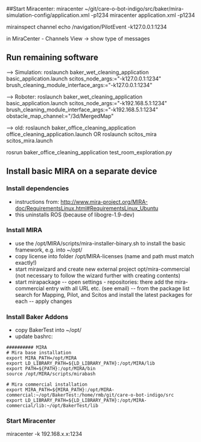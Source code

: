 ##Start Miracenter:
miracenter ~/git/care-o-bot-indigo/src/baker/mira-simulation-config/application.xml -p1234
miracenter application.xml -p1234


mirainspect channel echo /navigation/PilotEvent -k127.0.0.1:1234

in MiraCenter - Channels View -> show type of messages


## Run remaining software
--> Simulation:
roslaunch baker_wet_cleaning_application basic_application.launch scitos_node_args:="-k127.0.0.1:1234" brush_cleaning_module_interface_args:="-k127.0.0.1:1234"

--> Roboter:
roslaunch baker_wet_cleaning_application basic_application.launch scitos_node_args:="-k192.168.5.1:1234" brush_cleaning_module_interface_args:="-k192.168.5.1:1234" obstacle_map_channel:="/3d/MergedMap"

--> old:
roslaunch baker_office_cleaning_application office_cleaning_application.launch
OR
roslaunch scitos_mira scitos_mira.launch

rosrun baker_office_cleaning_application test_room_exploration.py


## Install basic MIRA on a separate device
### Install dependencies
- instructions from: http://www.mira-project.org/MIRA-doc/RequirementsLinux.html#RequirementsLinux_Ubuntu
- this uninstalls ROS (because of libogre-1.9-dev)

### Install MIRA
- use the /opt/MIRA/scripts/mira-installer-binary.sh to install the basic framework, e.g. into ~/opt/
- copy license into folder /opt/MIRA-licenses (name and path must match exactly!)
- start mirawizard and create new external project opt/mira-commercial (not necessary to follow the wizard further with creating contents)
- start mirapackage
-- open settings - repositories: there add the mira-commercial entry with all URL etc. (see email)
-- from the package list search for Mapping, Pilot, and Scitos and install the latest packages for each
-- apply changes

### Install Baker Addons
- copy BakerTest into ~/opt/
- update bashrc:
```
########## MIRA
# Mira base installation
export MIRA_PATH=/opt/MIRA
export LD_LIBRARY_PATH=${LD_LIBRARY_PATH}:/opt/MIRA/lib
export PATH=${PATH}:/opt/MIRA/bin
source /opt/MIRA/scripts/mirabash

# Mira commercial installation
export MIRA_PATH=${MIRA_PATH}:/opt/MIRA-commercial:~/opt/BakerTest:/home/rmb/git/care-o-bot-indigo/src
export LD_LIBRARY_PATH=${LD_LIBRARY_PATH}:/opt/MIRA-commercial/lib:~/opt/BakerTest/lib
```

### Start Miracenter
miracenter -k 192.168.x.x:1234
